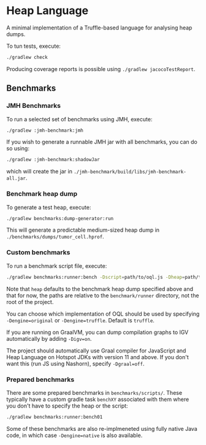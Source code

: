 # Heap Language
A minimal implementation of a Truffle-based language for analysing heap dumps.

To tun tests, execute:

```bash
./gradlew check
```

Producing coverage reports is possible using `./gradlew jacocoTestReport`.

## Benchmarks

### JMH Benchmarks

To run a selected set of benchmarks using JMH, execute:

```bash
./gradlew :jmh-benchmark:jmh
```

If you wish to generate a runnable JMH jar with all benchmarks, you can do so using:

```bash
./gradlew :jmh-benchmark:shadowJar
```

which will create the jar in `./jmh-benchmark/build/libs/jmh-benchmark-all.jar`.

### Benchmark heap dump

To generate a test heap, execute:

```bash
./gradlew benchmarks:dump-generator:run
```

This will generate a predictable medium-sized heap dump in `./benchmarks/dumps/tumor_cell.hprof`.

### Custom benchmarks

To run a benchmark script file, execute:

```bash
./gradlew benchmarks:runner:bench -Dscript=path/to/oql.js -Dheap=path/to/heap/dump.hprof
```

Note that `heap` defaults to the benchmark heap dump specified above and that for now, the paths are relative to the
`benchmark/runner` directory, not the root of the project. 

You can choose which implementation of OQL should be used by specifying `-Dengine=original` or `-Dengine=truffle`.
Default is `truffle`.

If you are running on GraalVM, you can dump compilation graphs to IGV automatically by adding `-Digv=on`.

The project should automatically use Graal compiler for JavaScript and Heap Language on Hotspot JDKs
with version 11 and above. If you don't want this (run JS using Nashorn), specify `-Dgraal=off`.

### Prepared benchmarks

There are some prepared benchmarks in `benchmarks/scripts/`. These typically have a custom gradle task `benchXY`
associated with them where you don't have to specify the heap or the script: 

```bash
./gradlew benchmarks:runner:bench01
```

Some of these benchmarks are also re-implmeneted using fully native Java code, in which case `-Dengine=native` is
also available.